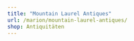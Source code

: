```yaml
---
title: "Mountain Laurel Antiques"
url: /marion/mountain-laurel-antiques/
shop: Antiquitäten
---
```

